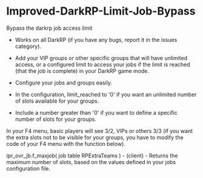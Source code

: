 # Improved-DarkRP-Limit-Job-Bypass
Bypass the darkrp job access limit

- Works on all DarkRP (if you have any bugs, report it in the issues category).

- Add your VIP groups or other specific groups that will have unlimited access, or a configured limit to access your jobs if the limit is reached (that the job is complete) in your DarkRP game mode.

- Configure your jobs and groups easily.
- In the configuration, limit_reached to '0' if you want an unlimited number of slots available for your groups.
- Include a number greater than '0' if you want to define a specific number of slots for your groups.

In your F4 menu, basic players will see 3/2, VIPs or others 3/3 (if you want the extra slots not to be visible for your groups, you have to modify the code of your F4 menu with the function below).

ipr_ovr_jb.f_maxjob( job table RPExtraTeams ) - (client) - Returns the maximum number of slots, based on the values defined in your jobs configuration file. 
